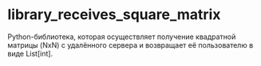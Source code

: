 # library_receives_square_matrix
Python-библиотека, которая осуществляет получение квадратной матрицы (NxN) с удалённого сервера и возвращает её пользователю в виде List[int]. 
